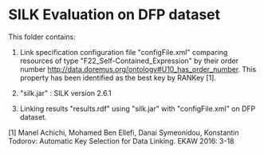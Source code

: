 # SILK Evaluation on DFP dataset

This folder contains:

1. Link specification configuration file "configFile.xml" comparing resources of type "F22_Self-Contained_Expression" by their order number <http://data.doremus.org/ontology#U10_has_order_number>. This property has been identified as the best key by RANKey [1].

2. "silk.jar" : SILK version 2.6.1

3. Linking results "results.rdf" using "silk.jar" with "configFile.xml" on DFP dataset.

[1] Manel Achichi, Mohamed Ben Ellefi, Danai Symeonidou, Konstantin Todorov:
Automatic Key Selection for Data Linking. EKAW 2016: 3-18